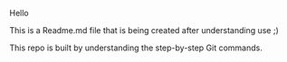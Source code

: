 Hello

This is a Readme.md file that is being created after understanding use ;)

This repo is built by understanding the step-by-step Git commands.
